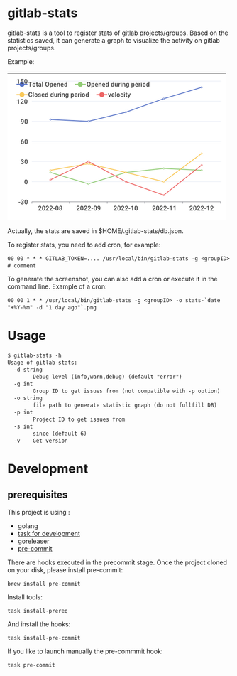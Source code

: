 # gitlab-stats

gitlab-stats is a tool to register stats of gitlab projects/groups. Based on the statistics saved, it can generate a graph to visualize the activity on gitlab projects/groups.

Example:

![screenshot](doc/screenshot.png)

Actually, the stats are saved in $HOME/.gitlab-stats/db.json.

To register stats, you need to add cron, for example: 

```
00 00 * * * GITLAB_TOKEN=.... /usr/local/bin/gitlab-stats -g <groupID>   # comment
```

To generate the screenshot, you can also add a cron or execute it in the command line. Example of a cron:

```
00 00 1 * * /usr/local/bin/gitlab-stats -g <groupID> -o stats-`date "+%Y-%m" -d "1 day ago"`.png
```


# Usage

```
$ gitlab-stats -h
Usage of gitlab-stats:
  -d string
        Debug level (info,warn,debug) (default "error")
  -g int
        Group ID to get issues from (not compatible with -p option)
  -o string
        file path to generate statistic graph (do not fullfill DB)
  -p int
        Project ID to get issues from
  -s int
        since (default 6)
  -v    Get version
```

# Development

## prerequisites

This project is using :

* golang
* [task for development](https://taskfile.dev/#/)
* [goreleaser](https://goreleaser.com/)
* [pre-commit](https://pre-commit.com/)

There are hooks executed in the precommit stage. Once the project cloned on your disk, please install pre-commit:

```
brew install pre-commit
```

Install tools:

```
task install-prereq
```

And install the hooks:

```
task install-pre-commit
```

If you like to launch manually the pre-commmit hook:

```
task pre-commit
```

